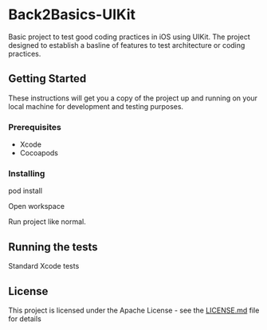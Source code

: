 # Back2Basics-UIKit

Basic project to test good coding practices in iOS using UIKit. The project designed to establish a basline of features to test architecture or coding practices.

## Getting Started

These instructions will get you a copy of the project up and running on your local machine for development and testing purposes.

### Prerequisites

* Xcode
* Cocoapods

### Installing

pod install

Open workspace

Run project like normal.

## Running the tests

Standard Xcode tests

## License

This project is licensed under the Apache License - see the [LICENSE.md](LICENSE.md) file for details
